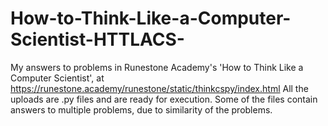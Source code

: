 # How-to-Think-Like-a-Computer-Scientist-HTTLACS-
My answers to problems in Runestone Academy's 'How to Think Like a Computer Scientist', at https://runestone.academy/runestone/static/thinkcspy/index.html
All the uploads are .py files and are ready for execution. Some of the files contain answers to multiple problems, due to similarity of the problems. 
